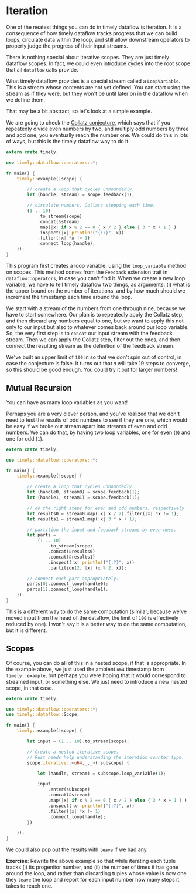 # Iteration

One of the neatest things you can do in timely dataflow is iteration. It is a consequence of how timely dataflow tracks progress that we can build loops, circulate data within the loop, and still allow downstream operators to properly judge the progress of their input streams.

There is nothing special about iterative scopes. They are just timely dataflow scopes. In fact, we could even introduce cycles into the root scope that all `dataflow` calls provide.

What timely dataflow provides is a special stream called a `LoopVariable`. This is a stream whose contents are not yet defined. You can start using the stream as if they were, but they won't be until later on in the dataflow when we define them.

That may be a bit abstract, so let's look at a simple example.

We are going to check the [Collatz conjecture](https://en.wikipedia.org/wiki/Collatz_conjecture), which says that if you repeatedly divide even numbers by two, and multiply odd numbers by three and add one, you eventually reach the number one. We could do this in lots of ways, but this is the timely dataflow way to do it.

```rust
extern crate timely;

use timely::dataflow::operators::*;

fn main() {
    timely::example(|scope| {

        // create a loop that cycles unboundedly.
        let (handle, stream) = scope.feedback(1);

        // circulate numbers, Collatz stepping each time.
        (1 .. 10)
            .to_stream(scope)
            .concat(&stream)
            .map(|x| if x % 2 == 0 { x / 2 } else { 3 * x + 1 } )
            .inspect(|x| println!("{:?}", x))
            .filter(|x| *x != 1)
            .connect_loop(handle);
    });
}
```

This program first creates a loop variable, using the `loop_variable` method on scopes. This method comes from the `Feedback` extension trait in `dataflow::operators`, in case you can't find it. When we create a new loop variable, we have to tell timely dataflow two things, as arguments: (i) what is the upper bound on the number of iterations, and by how much should we increment the timestamp each time around the loop.

We start with a stream of the numbers from one through nine, because we have to start somewhere. Our plan is to repeatedly apply the Collatz step, and then discard any numbers equal to one, but we want to apply this not only to our input but also to whatever comes back around our loop variable. So, the very first step is to `concat` our input stream with the feedback stream. Then we can apply the Collatz step, filter out the ones, and then connect the resulting stream as the definition of the feedback stream.

We've built an upper limit of `100` in so that we don't spin out of control, in case the conjecture is false. It turns out that `9` will take 19 steps to converge, so this should be good enough. You could try it out for larger numbers!

## Mutual Recursion

You can have as many loop variables as you want!

Perhaps you are a very clever person, and you've realized that we don't need to test the results of odd numbers to see if they are one, which would be easy if we broke our stream apart into streams of even and odd numbers. We can do that, by having two loop variables, one for even (`0`) and one for odd (`1`).

```rust
extern crate timely;

use timely::dataflow::operators::*;

fn main() {
    timely::example(|scope| {

        // create a loop that cycles unboundedly.
        let (handle0, stream0) = scope.feedback(1);
        let (handle1, stream1) = scope.feedback(1);

        // do the right steps for even and odd numbers, respectively.
        let results0 = stream0.map(|x| x / 2).filter(|x| *x != 1);
        let results1 = stream1.map(|x| 3 * x + 1);

        // partition the input and feedback streams by even-ness.
        let parts =
            (1 .. 10)
                .to_stream(scope)
                .concat(&results0)
                .concat(&results1)
                .inspect(|x| println!("{:?}", x))
                .partition(2, |x| (x % 2, x));

        // connect each part appropriately.
        parts[0].connect_loop(handle0);
        parts[1].connect_loop(handle1);
    });
}
```

This is a different way to do the same computation (similar; because we've moved input from the head of the dataflow, the limit of `100` is effectively reduced by one). I won't say it is a better way to do the same computation, but it is different.

## Scopes

Of course, you can do all of this in a nested scope, if that is appropriate. In the example above, we just used the ambient `u64` timestamp from `timely::example`, but perhaps you were hoping that it would correspond to streamed input, or something else. We just need to introduce a new nested scope, in that case.

```rust
extern crate timely;

use timely::dataflow::operators::*;
use timely::dataflow::Scope;

fn main() {
    timely::example(|scope| {

        let input = (1 .. 10).to_stream(scope);

        // Create a nested iterative scope.
        // Rust needs help understanding the iteration counter type.
        scope.iterative::<u64,_,_>(|subscope| {

            let (handle, stream) = subscope.loop_variable(1);

            input
                .enter(subscope)
                .concat(&stream)
                .map(|x| if x % 2 == 0 { x / 2 } else { 3 * x + 1 } )
                .inspect(|x| println!("{:?}", x))
                .filter(|x| *x != 1)
                .connect_loop(handle);
        })

    });
}
```

We could also pop out the results with `leave` if we had any.

**Exercise**: Rewrite the above example so that while iterating each tuple tracks (i) its progenitor number, and (ii) the number of times it has gone around the loop, and rather than discarding tuples whose value is now one they `leave` the loop and report for each input number how many steps it takes to reach one.
